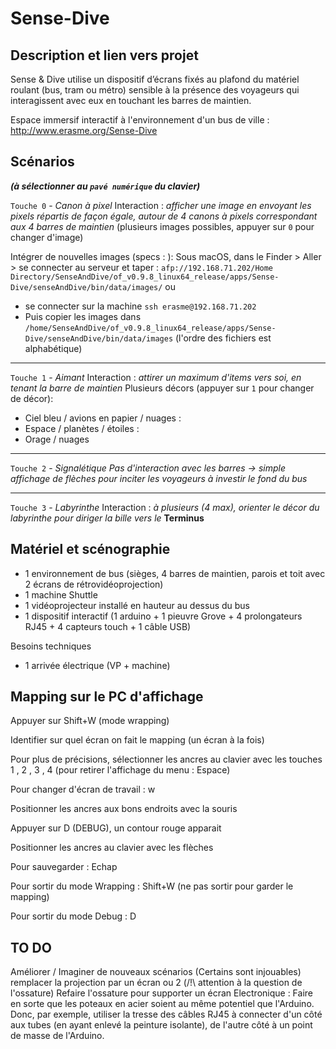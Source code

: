 # Sense-Dive

## Description et lien vers projet

Sense &amp; Dive utilise un dispositif d’écrans fixés au plafond du matériel roulant (bus, tram ou métro) sensible à la présence des voyageurs qui interagissent avec eux en touchant les barres de maintien.

Espace immersif interactif à l'environnement d'un bus de ville : http://www.erasme.org/Sense-Dive


## Scénarios

***(à sélectionner au `pavé numérique` du clavier)***

`Touche 0` - *Canon à pixel*
Interaction : *afficher une image en envoyant les pixels répartis de façon égale, autour de 4 canons à pixels correspondant aux 4 barres de maintien*
(plusieurs images possibles, appuyer sur `0` pour changer d'image)

Intégrer de nouvelles images (specs : ):
Sous macOS, dans le Finder > Aller > se connecter au serveur et taper : `afp://192.168.71.202/Home Directory/SenseAndDive/of_v0.9.8_linux64_release/apps/Sense-Dive/senseAndDive/bin/data/images/`
ou
- se connecter sur la machine `ssh erasme@192.168.71.202`
- Puis copier les images dans `/home/SenseAndDive/of_v0.9.8_linux64_release/apps/Sense-Dive/senseAndDive/bin/data/images`
(l'ordre des fichiers est alphabétique)
______________
`Touche 1` - *Aimant*
Interaction : *attirer un maximum d'items vers soi, en tenant la barre de maintien*
Plusieurs décors (appuyer sur `1` pour changer de décor):
- Ciel bleu / avions en papier / nuages :
- Espace / planètes / étoiles :
- Orage / nuages
______________
`Touche 2` - *Signalétique*
*Pas d'interaction avec les barres -> simple affichage de flèches pour inciter les voyageurs à investir le fond du bus*
______________
`Touche 3` - *Labyrinthe*
Interaction : *à plusieurs (4 max), orienter le décor du labyrinthe pour diriger la bille vers le* **Terminus**

## Matériel et scénographie
- 1 environnement de bus (sièges, 4 barres de maintien, parois et toit avec 2 écrans de rétrovidéoprojection)
- 1 machine Shuttle
- 1 vidéoprojecteur installé en hauteur au dessus du bus
- 1 dispositif interactif (1 arduino + 1 pieuvre Grove + 4 prolongateurs RJ45 + 4 capteurs touch + 1 câble USB)

Besoins techniques
- 1 arrivée électrique (VP + machine)

## Mapping sur le PC d'affichage 
Appuyer sur Shift+W (mode wrapping)

Identifier sur quel écran on fait le mapping (un écran à la fois)

Pour plus de précisions, sélectionner les ancres au clavier avec les touches 1 , 2 , 3 , 4 (pour retirer l'affichage du menu : Espace)

Pour changer d'écran de travail : w

Positionner les ancres aux bons endroits avec la souris

Appuyer sur D (DEBUG), un contour rouge apparait

Positionner les ancres au clavier avec les flèches

Pour sauvegarder : Echap

Pour sortir du mode Wrapping : Shift+W (ne pas sortir pour garder le mapping)

Pour sortir du mode Debug : D

## TO DO 
Améliorer / Imaginer de nouveaux scénarios (Certains sont injouables)
remplacer la projection par un écran ou 2 (/!\ attention à la question de l'ossature)
Refaire l'ossature pour supporter un écran
Electronique : Faire en sorte que les poteaux en acier soient au même potentiel que l'Arduino. Donc, par exemple, utiliser la tresse des câbles RJ45 à connecter d'un côté aux tubes (en ayant enlevé la peinture isolante), de l'autre côté à un point de masse de l'Arduino. 
